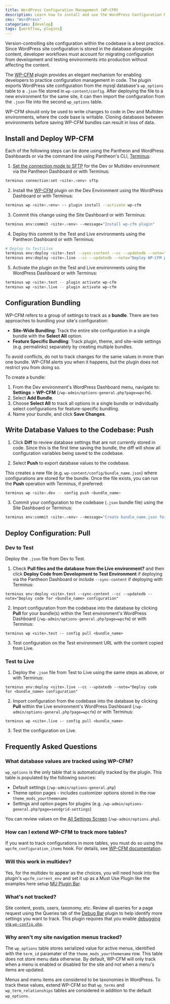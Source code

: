 ```yaml
---
title: WordPress Configuration Management (WP-CFM)
description: Learn how to install and use the WordPress Configuration Management plugin on your Pantheon WordPress site.
cms: "WordPress"
categories: [develop]
tags: [workflow, plugins]
---
```


Version-controlling site configuration within the codebase is a best practice. Since WordPress site configuration is stored in the database alongside content, developer workflows must account for migrating configuration from development and testing environments into production without affecting the content.

The [WP-CFM](https://wordpress.org/plugins/wp-cfm/) plugin provides an elegant mechanism for enabling developers to practice configuration management in code. The plugin exports WordPress site configuration from the mysql database's `wp_options` table to a `.json` file stored in `wp-content/config`.  After deploying the file to a new environment for the same site, it can then import the configuration from the `.json` file into the second `wp_options` table.

<Alert title="Note" type="info">

WP-CFM should only be used to write changes to code in Dev and Multidev environments, where the code base is writable. Cloning databases between environments before saving WP-CFM bundles can result in loss of data.

</Alert>

## Install and Deploy WP-CFM

Each of the following steps can be done using the Pantheon and WordPress Dashboards or via the command line using Pantheon's CLI, [Terminus](/terminus):

1. [Set the connection mode to SFTP](/sftp) for the Dev or Multidev environment via the Pantheon Dashboard or with Terminus:
 ```bash
 terminus connection:set <site>.<env> sftp
 ```

2. Install the [WP-CFM](https://wordpress.org/plugins/wp-cfm/) plugin on the Dev Environment using the WordPress Dashboard or with Terminus:
 ```bash
 terminus wp <site>.<env> -- plugin install --activate wp-cfm
 ```

3. Commit this change using the Site Dashboard or with Terminus:
 ```bash
 terminus env:commit <site>.<env> --message="Install wp-cfm plugin"
 ```

4. Deploy this commit to the Test and Live environments using the Pantheon Dashboard or with Terminus:
 ```bash
 # Deploy to Test|Live
 terminus env:deploy <site>.test --sync-content --cc --updatedb --note="Deploy WP-CFM plugin to the Test environment"
 terminus env:deploy <site>.live --cc --updatedb --note="Deploy WP-CFM plugin to the Live environment"
 ```

5. Activate the plugin on the Test and Live environments using the WordPress Dashboard or with Terminus:
 ```bash
 terminus wp <site>.test -- plugin activate wp-cfm
 terminus wp <site>.live -- plugin activate wp-cfm
 ```

## Configuration Bundling
WP-CFM refers to a group of settings to track as a **bundle**. There are two approaches to bundling your site's configuration:

- **Site-Wide Bundling**: Track the entire site configuration in a single bundle with the **Select All** option.
- **Feature Specific Bundling**: Track plugin, theme, and site-wide settings (e.g. permalinks) separately by creating multiple bundles.

<Alert title="Note" type="info">

To avoid conflicts, do not to track changes for the same values in more than one bundle. WP-CFM alerts you when it happens, but the plugin does not restrict you from doing so.

</Alert>

To create a bundle:

1. From the Dev environment's WordPress Dashboard menu, navigate to: **Settings** > **WP-CFM** (`/wp-admin/options-general.php?page=wpcfm`).
2. Select **Add Bundle**.
3. Choose **Select All** to track all options in a single bundle or individually select configurations for feature-specific bundling.
4. Name your bundle, and click **Save Changes**.

## Write Database Values to the Codebase: Push

1. Click **Diff** to review database settings that are not currently stored in code. Since this is the first time saving the bundle, the diff will show all configuration variables being saved to the codebase.

2. Select **Push** to export database values to the codebase.

 This creates a new file (e.g. `wp-content/config/bundle_name.json`) where configurations are stored for the bundle. Once the file exists, you can run the **Push** operation with Terminus, if preferred:

 ```bash
 terminus wp <site>.dev -- config push <bundle_name>
 ```

3. Commit your configuration to the codebase (`.json` bundle file) using the Site Dashboard or Terminus:

 ```bash
 terminus env:commit <site>.<env> --message="Create bundle_name.json for tracking configuration in code"
 ```

## Deploy Configuration: Pull

### Dev to Test

Deploy the `.json` file from Dev to Test.

1. Check **Pull files and the database from the Live environment?** and then click **Deploy Code from Development to Test Environment** if deploying via the Pantheon Dashboard or include `--sync-content` if deploying with Terminus:

 ```
 terminus env:deploy <site>.test --sync-content --cc --updatedb --note="Deploy code for <bundle_name> configuration"
 ```

2. Import configuration from the codebase into the database by clicking **Pull** for your bundle(s) within the Test environment's WordPress Dashboard (`/wp-admin/options-general.php?page=wpcfm`) or with Terminus:

 ```
 terminus wp <site>.test -- config pull <bundle_name>
 ```
3. Test configuration on the Test environment URL with the content copied from Live.

### Test to Live
1. Deploy the `.json` file from Test to Live using the same steps as above, or with Terminus:

 ```
 terminus env:deploy <site>.live --cc --updatedb --note="Deploy code for <bundle_name> configuration"
 ```

2. Import configuration from the codebase into the database by clicking **Pull** within the Live environment's WordPress Dashboard (`/wp-admin/options-general.php?page=wpcfm`) or with Terminus:

 ```
 terminus wp <site>.live -- config pull <bundle_name>
 ```
3. Test the configuration on Live.

## Frequently Asked Questions

### What database values are tracked using WP-CFM?
`wp_options` is the only table that is automatically tracked by the plugin. This table is populated by the following sources:

- Default settings (`/wp-admin/options-general.php`)
- Theme option pages - includes customizer options stored in the row `theme_mods_yourthemename`
- Settings and option pages for plugins (e.g. `/wp-admin/options-general.php?page=sendgrid-settings`)

You can review values on the [All Settings Screen](https://codex.wordpress.org/Option_Reference#All_Settings_Screen) (`/wp-admin/options.php`).

### How can I extend WP-CFM to track more tables?
If you want to track configurations in more tables, you must do so using the `wpcfm_configuration_items` hook. For details, see [WP-CFM documentation](https://forumone.github.io/wp-cfm/).

### Will this work in multidev?
Yes, for the multidev to appear as the choices, you will need hook into the plugin's `wpcfm_current_env` and set it up as a Must Use Plugin like the examples here setup [MU Plugin Bar](/mu-plugin/#example-code-snippets).

### What's not tracked?
Site content, posts, users, taxonomy, etc. Review all queries for a page request using the Queries tab of the [Debug Bar](https://wordpress.org/plugins/debug-bar/) plugin to help identify more settings you want to track. This plugin requires that you enable [debugging via `wp-config.php`](/wp-config-php/#frequently-asked-questions).

### Why aren't my site navigation menus tracked?
The `wp_options` table stores serialized value for active menus, identified with the `term_id` paramater of the `theme_mods_yourthemename` row. This table does not store menu data otherwise. By default, WP-CFM will only track when a menu is enabled or disabled for the site and not when a menu's items are updated.

Menus and menu items are considered to be taxonomies in WordPress. To track these values, extend WP-CFM so that `wp_terms` and `wp_term_relationships` tables are considered in addition to the default `wp_options`.
